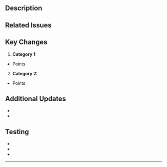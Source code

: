 ## Description

<!-- A clear and concise description of the updates and optimizations included in this pull request. -->

## Related Issues

<!-- Link any related issues. Example: - Fixes #123 -->

## Key Changes

1. **Category 1:**

- Points

2. **Category 2:**

- Points

## Additional Updates

-
-

## Testing

- <!-- e.g. Fully tested across Android platforms. -->
- <!-- e.g. Notifications function as expected with correct navigation. -->
- <!-- e.g. Required permissions for notifications must be granted. -->

---

<!-- Extra -->

